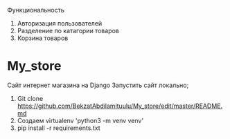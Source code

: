 Функциональность
1. Авторизация пользователей
2. Разделение по катагории товаров
3. Корзина товаров

# My_store
Сайт интернет магазина на Django
Запустить сайт локально;
1. Git clone https://github.com/BekzatAbdilamituulu/My_store/edit/master/README.md
2. Создаем virtualenv 'python3 -m venv venv'
3. pip install -r requirements.txt
